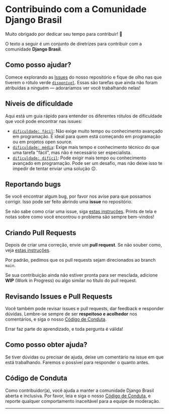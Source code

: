 # Contribuindo com a Comunidade Django Brasil

Muito obrigado por dedicar seu tempo para contribuir! 🙌

O texto a seguir é um conjunto de diretrizes para contribuir com a comunidade **Django Brasil**.

## Como posso ajudar?

Comece explorando as [Issues](https://github.com/fmartns/django-brasil/issues) do nosso repositório e fique de olho nas que tiverem o rótulo verde [`disponível`](https://github.com/fmartns/django-brasil/labels/disponível).
Essas são tarefas que ainda não foram atribuídas a ninguém — adoraríamos ver você trabalhando nelas!

## Níveis de dificuldade

Aqui está um guia rápido para entender os diferentes rótulos de dificuldade que você pode encontrar nas issues:

- [`dificuldade: fácil`](https://github.com/fmartns/django-brasil/labels/dificuldade%3A%20facil): Não exige muito tempo ou conhecimento avançado em programação. É ideal para quem está começando em programação ou em projetos open source.
- [`dificuldade: média`](https://github.com/fmartns/django-brasil/labels/dificuldade%3A%20media): Exige mais tempo e conhecimento técnico do que uma tarefa "fácil", mas não é necessário ser especialista.
- [`dificuldade: difícil`](https://github.com/fmartns/django-brasil/labels/dificuldade%3A%20dificil): Pode exigir mais tempo ou conhecimento avançado em programação. Pode ser um desafio, mas não deixe isso te impedir de tentar enviar uma solução 😉.

## Reportando bugs

Se você encontrar algum bug, por favor nos avise para que possamos corrigir.
Isso pode ser feito abrindo uma **issue** no repositório.

Se não sabe como criar uma issue, siga [estas instruções](https://docs.github.com/pt/issues/tracking-your-work-with-issues/creating-an-issue).
Prints de tela e notas sobre como você encontrou o problema são sempre bem-vindos!

## Criando Pull Requests

Depois de criar uma correção, envie um **pull request**.
Se não souber como, veja [estas instruções](https://docs.github.com/pt/pull-requests/collaborating-with-pull-requests/proposing-changes-to-your-work-with-pull-requests/creating-a-pull-request).

Por padrão, pedimos que os pull requests sejam direcionados ao branch `main`.

Se sua contribuição ainda não estiver pronta para ser mesclada, adicione **WIP** (Work in Progress) ou algo similar no título do pull request.

## Revisando Issues e Pull Requests

Você também pode revisar issues e pull requests, dar feedback e responder dúvidas.
Lembre-se sempre de ser **respeitoso e acolhedor** nos comentários, e siga o nosso [Código de Conduta](./codigo_conduta.md).

Errar faz parte do aprendizado, e toda pergunta é válida!

## Como posso obter ajuda?

Se tiver dúvidas ou precisar de ajuda, deixe um comentário na issue em que está trabalhando.
Faremos o possível para responder o quanto antes.

## Código de Conduta

Como contribuidor(a), você ajuda a manter a comunidade Django Brasil aberta e inclusiva.
Por favor, leia e siga o nosso [Código de Conduta](./codigo_conduta.md), e reporte qualquer comportamento inaceitável para a equipe de moderação.

---
